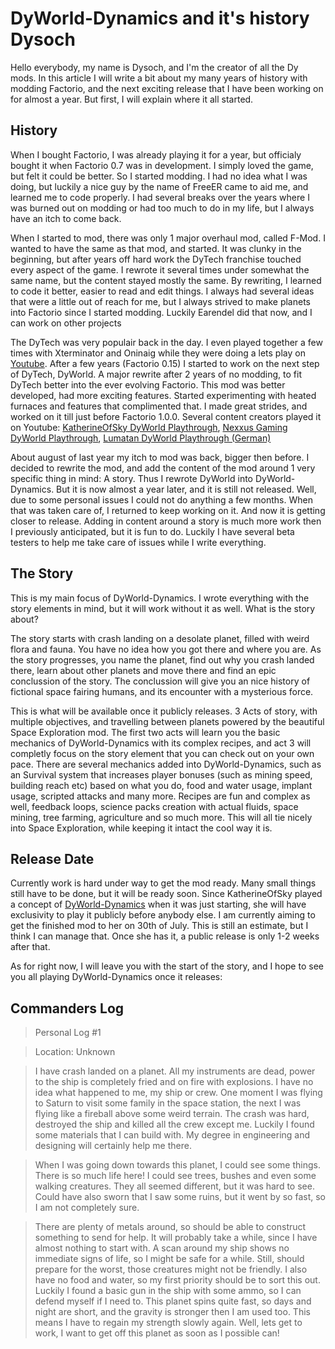 # DyWorld-Dynamics and it's history <author>Dysoch</author>

Hello everybody, my name is Dysoch, and I'm the creator of all the Dy mods. In this article I will write a bit about my many years of history with modding Factorio, and the next exciting release that I have been working on for almost a year. But first, I will explain where it all started.

## History ##
When I bought Factorio, I was already playing it for a year, but officialy bought it when Factorio 0.7 was in development. I simply loved the game, but felt it could be better. So I started modding. I had no idea what I was doing, but luckily a nice guy by the name of FreeER came to aid me, and learned me to code properly. I had several breaks over the years where I was burned out on modding or had too much to do in my life, but I always have an itch to come back.

When I started to mod, there was only 1 major overhaul mod, called F-Mod. I wanted to have the same as that mod, and started. It was clunky in the beginning, but after years off hard work the DyTech franchise touched every aspect of the game. I rewrote it several times under somewhat the same name, but the content stayed mostly the same. By rewriting, I learned to code it better, easier to read and edit things. I always had several ideas that were a little out of reach for me, but I always strived to make planets into Factorio since I started modding. Luckily Earendel did that now, and I can work on other projects

The DyTech was very populair back in the day. I even played together a few times with Xterminator and Oninaig while they were doing a lets play on [Youtube](https://www.youtube.com/watch?v=RGuc-OVRE94). After a few years (Factorio 0.15) I started to work on the next step of DyTech, DyWorld. A major rewrite after 2 years of no modding, to fit DyTech better into the ever evolving Factorio. This mod was better developed, had more exciting features. Started experimenting with heated furnaces and features that complimented that. I made great strides, and worked on it till just before Factorio 1.0.0. Several content creators played it on Youtube:
[KatherineOfSky DyWorld Playthrough](https://www.youtube.com/playlist?list=PL4o6UvJIdPNqubR5oXdx9SqKFoYW_SL-q), 
[Nexxus Gaming DyWorld Playthrough](https://www.youtube.com/watch?v=Eqs8dakCzL8&list=PLXEOcXLt0r4RxjOgak-BRzO8PMoMnqnoy), 
[Lumatan DyWorld Playthrough (German)](https://www.youtube.com/watch?v=eH6lu5N-oPQ&list=PLEui1S1GUHOMKnVrLjgybKRKzBNMIHTfk)

About august of last year my itch to mod was back, bigger then before. I decided to rewrite the mod, and add the content of the mod around 1 very specific thing in mind: A story. Thus I rewrote DyWorld into DyWorld-Dynamics.
But it is now almost a year later, and it is still not released. Well, due to some personal issues I could not do anything a few months. When that was taken care of, I returned to keep working on it. And now it is getting closer to release. Adding in content around a story is much more work then I previously anticipated, but it is fun to do. Luckily I have several beta testers to help me take care of issues while I write everything.

## The Story ##

This is my main focus of DyWorld-Dynamics. I wrote everything with the story elements in mind, but it will work without it as well. What is the story about?

The story starts with crash landing on a desolate planet, filled with weird flora and fauna. You have no idea how you got there and where you are. As the story progresses, you name the planet, find out why you crash landed there, learn about other planets and move there and find an epic conclussion of the story. The conclussion will give you an nice history of fictional space fairing humans, and its encounter with a mysterious force.

This is what will be available once it publicly releases. 3 Acts of story, with multiple objectives, and travelling between planets powered by the beautiful Space Exploration mod. The first two acts will learn you the basic mechanics of DyWorld-Dynamics with its complex recipes, and act 3 will completly focus on the story element that you can check out on your own pace. There are several mechanics added into DyWorld-Dynamics, such as an Survival system that increases player bonuses (such as mining speed, building reach etc) based on what you do, food and water usage, implant usage, scripted attacks and many more.
Recipes are fun and complex as well, feedback loops, science packs creation with actual fluids, space mining, tree farming, agriculture and so much more. This will all tie nicely into Space Exploration, while keeping it intact the cool way it is.

## Release Date ##

Currently work is hard under way to get the mod ready. Many small things still have to be done, but it will be ready soon. Since KatherineOfSky played a concept of [DyWorld-Dynamics](https://www.youtube.com/playlist?list=PL4o6UvJIdPNp1ca01l6rci52uIL6oWYWN) when it was just starting, she will have exclusivity to play it publicly before anybody else. I am currently aiming to get the finished mod to her on 30th of July. This is still an estimate, but I think I can manage that. Once she has it, a public release is only 1-2 weeks after that.

As for right now, I will leave you with the start of the story, and I hope to see you all playing DyWorld-Dynamics once it releases:

## Commanders Log ##

> Personal Log #1

> Location: Unknown

> I have crash landed on a planet. All my instruments are dead, power to the ship is completely fried and on fire with explosions. I have no idea what happened to me, my ship or crew. One moment I was flying to Saturn to visit some family in the space station, the next I was flying like a fireball above some weird terrain. The crash was hard, destroyed the ship and killed all the crew except me. Luckily I found some materials that I can build with. My degree in engineering and designing will certainly help me there.

> When I was going down towards this planet, I could see some things. There is so much life here! I could see trees, bushes and even some walking creatures. They all seemed different, but it was hard to see. Could have also sworn that I saw some ruins, but it went by so fast, so I am not completely sure.

> There are plenty of metals around, so should be able to construct something to send for help. It will probably take a while, since I have almost nothing to start with. A scan around my ship shows no immediate signs of life, so I might be safe for a while. Still, should prepare for the worst, those creatures might not be friendly. I also have no food and water, so my first priority should be to sort this out. Luckily I found a basic gun in the ship with some ammo, so I can defend myself if I need to. This planet spins quite fast, so days and night are short, and the gravity is stronger then I am used too. This means I have to regain my strength slowly again. Well, lets get to work, I want to get off this planet as soon as I possible can!
